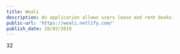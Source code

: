 ```yaml
---
title: Weali
description: An application allows users lease and rent books.
public-url: 'https://weali.netlify.com/'
publish_date: 28/03/2019
---
```

32
